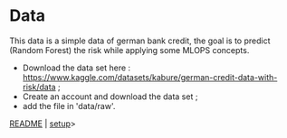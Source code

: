# Data

This data is a simple data of german bank credit, the goal is to predict (Random Forest) the risk while applying some MLOPS concepts.

* Download the data set here : https://www.kaggle.com/datasets/kabure/german-credit-data-with-risk/data ;
* Create an account and download the data set ;
* add the file in 'data/raw'.

[README](README.md) | [setup](setup.md)>